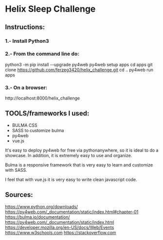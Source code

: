 # Helix Sleep Challenge

## Instructions:

### 1.- Install Python3

### 2.- From the command line do: 

python3 -m pip install --upgrade py4web
py4web setup apps
cd apps
git clone https://github.com/ferzeg3420/helix_challenge.git
cd ..
py4web run apps

### 3.- On a browser:

http://localhost:8000/helix_challenge


## TOOLS/frameworks I used:
* BULMA CSS
* SASS to customize bulma
* py4web
* vue.js

It's easy to deploy py4web for free via pythonanywhere, so it is ideal to do a showcase. In addition, it is extremely easy to use and organize. 

Bulma is a responsive framework that is very easy to learn and customize with SASS. 

I feel that with vue.js it is very easy to write clean javascript code.


## Sources:
https://www.python.org/downloads/
https://py4web.com/_documentation/static/index.html#chapter-01
https://bulma.io/documentation/
https://py4web.com/_documentation/static/index.html
https://developer.mozilla.org/en-US/docs/Web/Events
https://www.w3schools.com
https://stackoverflow.com
